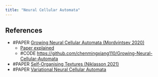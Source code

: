 ```yaml
---
title: "Neural Cellular Automata"
---
```



## References
- #PAPER [Growing Neural Cellular Automata (Mordvintsev 2020)](https://distill.pub/2020/growing-ca/)
	- [Paper explained](https://www.youtube.com/watch?v=9Kec_7WFyp0)
	- #CODE https://github.com/chenmingxiang110/Growing-Neural-Cellular-Automata
- #PAPER [Self-Organising Textures (Niklasson 2021)](https://distill.pub/selforg/2021/textures/)
- #PAPER [Variational Neural Cellular Automata](https://arxiv.org/pdf/2201.12360)            